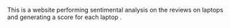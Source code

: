 This is a website performing sentimental analysis on the reviews on laptops and generating a score for each laptop .
